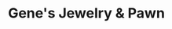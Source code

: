 ---
title: "Gene's Jewelry & Pawn"
url: /north-charleston/genes-jewelry-and-pawn/
shop: pawnbroker
---